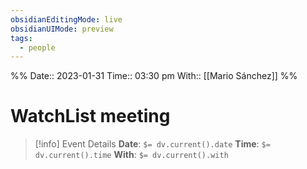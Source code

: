 ```yaml
---
obsidianEditingMode: live
obsidianUIMode: preview
tags:
  - people
---
```


%%
Date:: 2023-01-31
Time:: 03:30 pm
With:: [[Mario Sánchez]]
%%
# WatchList meeting

> [!info] Event Details
> **Date**: `$= dv.current().date`
> **Time**: `$= dv.current().time`
> **With**: `$= dv.current().with`
